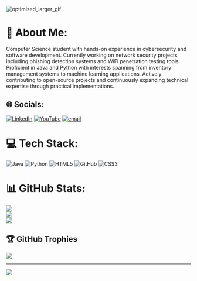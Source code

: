  ![optimized_larger_gif](https://github.com/user-attachments/assets/e1814718-505f-4b53-b228-73f0306ce65b)

 



# 💫 About Me:
Computer Science student with hands-on experience in cybersecurity and software development. Currently working on network security projects including phishing detection systems and WiFi penetration testing tools. Proficient in Java and Python with interests spanning from inventory management systems to machine learning applications. Actively contributing to open-source projects and continuously expanding technical expertise through practical implementations.


## 🌐 Socials:
[![LinkedIn](https://img.shields.io/badge/LinkedIn-%230077B5.svg?logo=linkedin&logoColor=white)](https://linkedin.com/in/https://www.linkedin.com/in/taylor-j-waldo/) [![YouTube](https://img.shields.io/badge/YouTube-%23FF0000.svg?logo=YouTube&logoColor=white)](https://youtube.com/@UCFt79ECd25oZh75e3745D9g) [![email](https://img.shields.io/badge/Email-D14836?logo=gmail&logoColor=white)](mailto:taylorwaldo.tw@gmail.com) 

# 💻 Tech Stack:
![Java](https://img.shields.io/badge/java-%23ED8B00.svg?style=for-the-badge&logo=openjdk&logoColor=white) ![Python](https://img.shields.io/badge/python-3670A0?style=for-the-badge&logo=python&logoColor=ffdd54) ![HTML5](https://img.shields.io/badge/html5-%23E34F26.svg?style=for-the-badge&logo=html5&logoColor=white) ![GitHub](https://img.shields.io/badge/github-%23121011.svg?style=for-the-badge&logo=github&logoColor=white) ![CSS3](https://img.shields.io/badge/css3-%231572B6.svg?style=for-the-badge&logo=css3&logoColor=white)
# 📊 GitHub Stats:
![](https://github-readme-stats.vercel.app/api?username=Taylorwaldo&theme=transparent&hide_border=false&include_all_commits=false&count_private=false)<br/>
![](https://nirzak-streak-stats.vercel.app/?user=Taylorwaldo&theme=transparent&hide_border=false)<br/>
![](https://github-readme-stats.vercel.app/api/top-langs/?username=Taylorwaldo&theme=transparent&hide_border=false&include_all_commits=false&count_private=false&layout=compact)

## 🏆 GitHub Trophies
![](https://github-profile-trophy.vercel.app/?username=Taylorwaldo&theme=radical&no-frame=false&no-bg=true&margin-w=4)

---
[![](https://visitcount.itsvg.in/api?id=Taylorwaldo&icon=0&color=0)](https://visitcount.itsvg.in)

